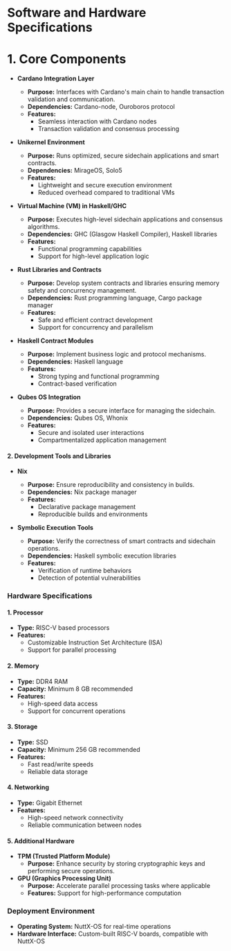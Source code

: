 # Software and Hardware Specifications

# 1. **Core Components**

- **Cardano Integration Layer**
  - **Purpose:** Interfaces with Cardano's main chain to handle transaction validation and communication.
  - **Dependencies:** Cardano-node, Ouroboros protocol
  - **Features:** 
    - Seamless interaction with Cardano nodes
    - Transaction validation and consensus processing

- **Unikernel Environment**
  - **Purpose:** Runs optimized, secure sidechain applications and smart contracts.
  - **Dependencies:** MirageOS, Solo5
  - **Features:**
    - Lightweight and secure execution environment
    - Reduced overhead compared to traditional VMs

- **Virtual Machine (VM) in Haskell/GHC**
  - **Purpose:** Executes high-level sidechain applications and consensus algorithms.
  - **Dependencies:** GHC (Glasgow Haskell Compiler), Haskell libraries
  - **Features:**
    - Functional programming capabilities
    - Support for high-level application logic

- **Rust Libraries and Contracts**
  - **Purpose:** Develop system contracts and libraries ensuring memory safety and concurrency management.
  - **Dependencies:** Rust programming language, Cargo package manager
  - **Features:**
    - Safe and efficient contract development
    - Support for concurrency and parallelism

- **Haskell Contract Modules**
  - **Purpose:** Implement business logic and protocol mechanisms.
  - **Dependencies:** Haskell language
  - **Features:**
    - Strong typing and functional programming
    - Contract-based verification

- **Qubes OS Integration**
  - **Purpose:** Provides a secure interface for managing the sidechain.
  - **Dependencies:** Qubes OS, Whonix
  - **Features:**
    - Secure and isolated user interactions
    - Compartmentalized application management

#### 2. **Development Tools and Libraries**

- **Nix**
  - **Purpose:** Ensure reproducibility and consistency in builds.
  - **Dependencies:** Nix package manager
  - **Features:**
    - Declarative package management
    - Reproducible builds and environments

- **Symbolic Execution Tools**
  - **Purpose:** Verify the correctness of smart contracts and sidechain operations.
  - **Dependencies:** Haskell symbolic execution libraries
  - **Features:**
    - Verification of runtime behaviors
    - Detection of potential vulnerabilities

### Hardware Specifications

#### 1. **Processor**
  - **Type:** RISC-V based processors
  - **Features:**
    - Customizable Instruction Set Architecture (ISA)
    - Support for parallel processing

#### 2. **Memory**
  - **Type:** DDR4 RAM
  - **Capacity:** Minimum 8 GB recommended
  - **Features:**
    - High-speed data access
    - Support for concurrent operations

#### 3. **Storage**
  - **Type:** SSD
  - **Capacity:** Minimum 256 GB recommended
  - **Features:**
    - Fast read/write speeds
    - Reliable data storage

#### 4. **Networking**
  - **Type:** Gigabit Ethernet
  - **Features:**
    - High-speed network connectivity
    - Reliable communication between nodes

#### 5. **Additional Hardware**
  - **TPM (Trusted Platform Module)**
    - **Purpose:** Enhance security by storing cryptographic keys and performing secure operations.
  - **GPU (Graphics Processing Unit)**
    - **Purpose:** Accelerate parallel processing tasks where applicable
    - **Features:** Support for high-performance computation

### Deployment Environment

- **Operating System:** NuttX-OS for real-time operations
- **Hardware Interface:** Custom-built RISC-V boards, compatible with NuttX-OS

